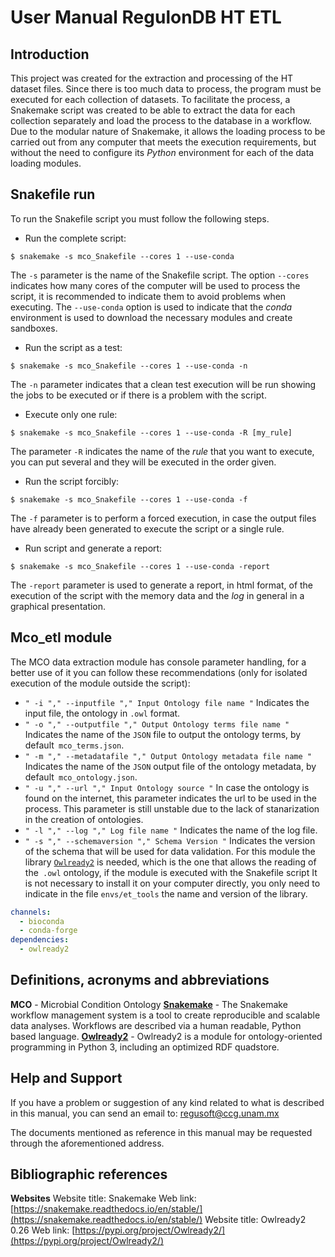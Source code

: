 # User Manual RegulonDB HT ETL

## Introduction

This project was created for the extraction and processing of the HT dataset files.
Since there is too much data to process, the program must be executed for each collection of datasets. To facilitate the process, a Snakemake script was created to be able to extract the data for each collection separately and load the process to the database in a workflow.
Due to the modular nature of Snakemake, it allows the loading process to be carried out from any computer that meets the execution requirements, but without the need to configure its _Python_ environment for each of the data loading modules.

## Snakefile run

To run the Snakefile script you must follow the following steps.

- Run the complete script:

```shell
$ snakemake -s mco_Snakefile --cores 1 --use-conda
```

The `-s` parameter is the name of the Snakefile script.
The option `--cores` indicates how many cores of the computer will be used to process the script, it is recommended to indicate them to avoid problems when executing.
The `--use-conda` option is used to indicate that the _conda_ environment is used to download the necessary modules and create sandboxes.

- Run the script as a test:

```shell
$ snakemake -s mco_Snakefile --cores 1 --use-conda -n
```

The `-n` parameter indicates that a clean test execution will be run showing the jobs to be executed or if there is a problem with the script.

- Execute only one rule:

```shell
$ snakemake -s mco_Snakefile --cores 1 --use-conda -R [my_rule]
```

The parameter `-R` indicates the name of the _rule_ that you want to execute, you can put several and they will be executed in the order given.

- Run the script forcibly:

```shell
$ snakemake -s mco_Snakefile --cores 1 --use-conda -f
```

The `-f` parameter is to perform a forced execution, in case the output files have already been generated to execute the script or a single rule.

- Run script and generate a report:

```shell
$ snakemake -s mco_Snakefile --cores 1 --use-conda -report
```

The `-report` parameter is used to generate a report, in html format, of the execution of the script with the memory data and the _log_ in general in a graphical presentation.

## Mco_etl module

The MCO data extraction module has console parameter handling, for a better use of it you can follow these recommendations (only for isolated execution of the module outside the script):

- `" -i "," --inputfile "," Input Ontology file name "` Indicates the input file, the ontology in `.owl` format.
- `" -o "," --outputfile "," Output Ontology terms file name "` Indicates the name of the `JSON` file to output the ontology terms, by default` mco_terms.json`.
- `" -m "," --metadatafile "," Output Ontology metadata file name "` Indicates the name of the `JSON` output file of the ontology metadata, by default` mco_ontology.json`.
- `" -u "," --url "," Input Ontology source "` In case the ontology is found on the internet, this parameter indicates the url to be used in the process. This parameter is still unstable due to the lack of stanarization in the creation of ontologies.
- `" -l "," --log "," Log file name "` Indicates the name of the log file.
- `" -s "," --schemaversion "," Schema Version "` Indicates the version of the schema that will be used for data validation.
  For this module the library [`Owlready2`](https://pypi.org/project/Owlready2/) is needed, which is the one that allows the reading of the` .owl` ontology, if the module is executed with the Snakefile script It is not necessary to install it on your computer directly, you only need to indicate in the file `envs/et_tools` the name and version of the library.

```yaml
channels:
  - bioconda
  - conda-forge
dependencies:
  - owlready2
```

## Definitions, acronyms and abbreviations

**MCO** - Microbial Condition Ontology
**[Snakemake](https://snakemake.readthedocs.io/en/stable/)** - The Snakemake workflow management system is a tool to create reproducible and scalable data analyses. Workflows are described via a human readable, Python based language.
**[Owlready2](https://pypi.org/project/Owlready2/)** - Owlready2 is a module for ontology-oriented programming in Python 3, including an optimized RDF quadstore.

## Help and Support

If you have a problem or suggestion of any kind related to what is described in this manual, you can send an email to: [regusoft@ccg.unam.mx](mailto:regusoft@ccg.unam.mx)

The documents mentioned as reference in this manual may be requested through the aforementioned address.

## Bibliographic references

**Websites**
Website title: Snakemake
Web link: [https://snakemake.readthedocs.io/en/stable/](https://snakemake.readthedocs.io/en/stable/)
Website title: Owlready2 0.26
Web link: [https://pypi.org/project/Owlready2/](https://pypi.org/project/Owlready2/)

<!---
  HISTORIAL DE REVISIONES

  **Fecha:** 26/01/2021
  **Versión:** 1.0
  **Descripción:** Creación de manual de mantenimiento
  **Realizado por: ** Felipe Betancourt Figueroa
  **Estado:** Sin revisar

  **Fecha:** [dd/mm/aaaa]
  **Versión:** [#.#]
  **Descripción:** [Indicar los cambios que se realizaron en el documento]
  **Realizado por: ** [Nombre de la persona que realice los cambios]
  **Estado:**[Revisión <Trabajado,  Verificado>, Estable **<**Vo.Bo, Validado>]
  [Repetir esta sección por cada versión que se realice en el documento]
-->

